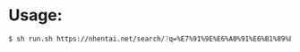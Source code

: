 # Usage:

```bash
$ sh run.sh https://nhentai.net/search/?q=%E7%91%9E%E6%A0%91%E6%B1%89%E5%8C%96%E7%BB%84
```
